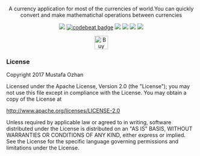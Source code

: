 <p align="center">A currency application for most of the currencies of world.You can quickly convert and make mathematichal operations between currencies</p>
<p align="center"><a href="https://www.codacy.com/app/mr.mustafa.ozhan/iosCCC?utm_source=github.com&amp;utm_medium=referral&amp;utm_content=CurrencyConverterCalculator/iosCCC&amp;utm_campaign=Badge_Grade"><img src="https://api.codacy.com/project/badge/Grade/35a6fcdbef6f444f9bf16e197b8d5434"/></a>   <a href="https://codebeat.co/projects/github-com-currencyconvertercalculator-iosccc-master"><img alt="codebeat badge" src="https://codebeat.co/badges/97d43435-ae31-4261-8719-e251341a5d7c" /></a>   <img src="https://img.shields.io/github/last-commit/CurrencyConverterCalculator/iosCCC.svg">  <img src="https://img.shields.io/github/issues/CurrencyConverterCalculator/iosCCC.svg">   <img src="https://img.shields.io/github/issues-closed/CurrencyConverterCalculator/iosCCC.svg">  <img src="https://img.shields.io/github/license/CurrencyConverterCalculator/iosCCC.svg"></p>
<p align="center"><a href='https://ko-fi.com/B0B2TZMH' target='_blank'><img height='36' style='border:0px;height:36px;' src='https://az743702.vo.msecnd.net/cdn/kofi1.png?v=2' border='0' alt='Buy Me a Coffee at ko-fi.com' /></a></p>

### License
Copyright 2017 Mustafa Ozhan

Licensed under the Apache License, Version 2.0 (the "License"); you may not use this file except in compliance with the License. You may obtain a copy of the License at

<http://www.apache.org/licenses/LICENSE-2.0>

Unless required by applicable law or agreed to in writing, software distributed under the License is distributed on an "AS IS" BASIS, WITHOUT WARRANTIES OR CONDITIONS OF ANY KIND, either express or implied. See the License for the specific language governing permissions and limitations under the License.
